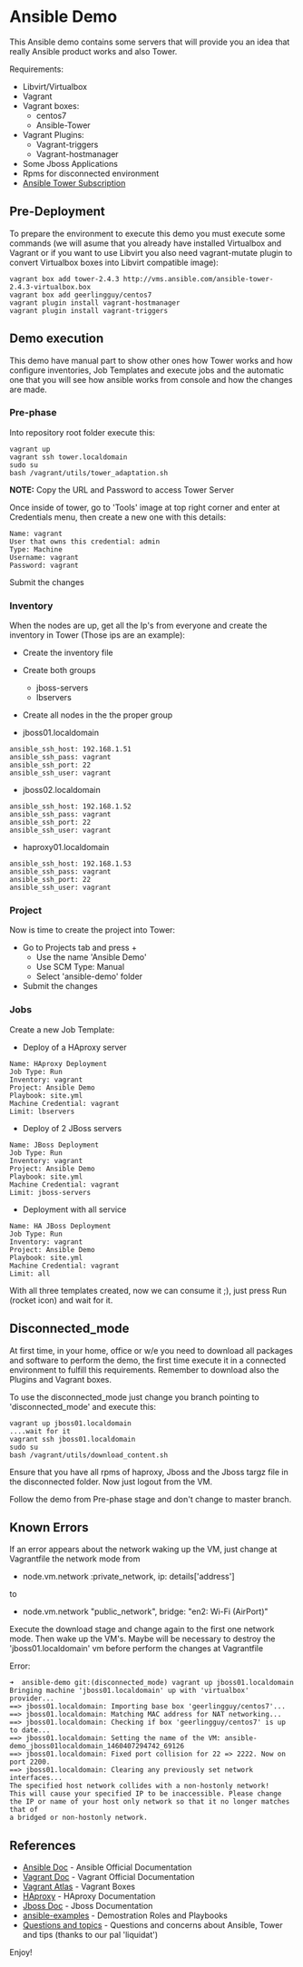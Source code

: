 # Ansible Demo
This Ansible demo contains some servers that will provide you an idea that really Ansible product works and also Tower.

Requirements:
- Libvirt/Virtualbox
- Vagrant
- Vagrant boxes:
  - centos7
  - Ansible-Tower
- Vagrant Plugins:
  - Vagrant-triggers
  - Vagrant-hostmanager
- Some Jboss Applications
- Rpms for disconnected environment
- [Ansible Tower Subscription](https://www.ansible.com/tower-trial)

## Pre-Deployment
To prepare the environment to execute this demo you must execute some commands (we will asume that you already have installed Virtualbox and Vagrant or if you want to use Libvirt you also need vagrant-mutate plugin to convert Virtualbox boxes into Libvirt compatible image):

```
vagrant box add tower-2.4.3 http://vms.ansible.com/ansible-tower-2.4.3-virtualbox.box
vagrant box add geerlingguy/centos7
vagrant plugin install vagrant-hostmanager
vagrant plugin install vagrant-triggers
```

## Demo execution
This demo have manual part to show other ones how Tower works and how configure inventories, Job Templates and execute jobs and the automatic one that you will see how ansible works from console and how the changes are made.

### Pre-phase
Into repository root folder execute this:
```
vagrant up
vagrant ssh tower.localdomain
sudo su
bash /vagrant/utils/tower_adaptation.sh
```
**NOTE:** Copy the URL and Password to access Tower Server

Once inside of tower, go to 'Tools' image at top right corner and enter at Credentials menu, then create a new one with this details:
```
Name: vagrant
User that owns this credential: admin
Type: Machine
Username: vagrant
Password: vagrant
```

Submit the changes

### Inventory
When the nodes are up, get all the Ip's from everyone and create the inventory in Tower (Those ips are an example):
- Create the inventory file
- Create both groups
  - jboss-servers
  - lbservers
- Create all nodes in the the proper group

- jboss01.localdomain
```
ansible_ssh_host: 192.168.1.51
ansible_ssh_pass: vagrant
ansible_ssh_port: 22
ansible_ssh_user: vagrant
```

- jboss02.localdomain
```
ansible_ssh_host: 192.168.1.52
ansible_ssh_pass: vagrant
ansible_ssh_port: 22
ansible_ssh_user: vagrant
```

- haproxy01.localdomain
```
ansible_ssh_host: 192.168.1.53
ansible_ssh_pass: vagrant
ansible_ssh_port: 22
ansible_ssh_user: vagrant
```

### Project
Now is time to create the project into Tower:
- Go to Projects tab and press +
  - Use the name 'Ansible Demo'
  - Use SCM Type: Manual
  - Select 'ansible-demo' folder
- Submit the changes

### Jobs
Create a new Job Template:

- Deploy of a HAproxy server
```
Name: HAproxy Deployment
Job Type: Run
Inventory: vagrant
Project: Ansible Demo
Playbook: site.yml
Machine Credential: vagrant
Limit: lbservers
```

- Deploy of 2 JBoss servers
```
Name: JBoss Deployment
Job Type: Run
Inventory: vagrant
Project: Ansible Demo
Playbook: site.yml
Machine Credential: vagrant
Limit: jboss-servers
```

- Deployment with all service
```
Name: HA JBoss Deployment
Job Type: Run
Inventory: vagrant
Project: Ansible Demo
Playbook: site.yml
Machine Credential: vagrant
Limit: all
```

With all three templates created, now we can consume it ;), just press Run (rocket icon) and wait for it.

## Disconnected_mode
At first time, in your home, office or w/e you need to download all packages and software to perform the demo, the first time execute it in a connected environment to fulfill this requirements. Remember to download also the Plugins and Vagrant boxes.

To use the disconnected_mode just change you branch pointing to 'disconnected_mode' and execute this:

```
vagrant up jboss01.localdomain
....wait for it
vagrant ssh jboss01.localdomain
sudo su
bash /vagrant/utils/download_content.sh
```

Ensure that you have all rpms of haproxy, Jboss and the Jboss targz file in the disconnected folder. Now just logout from the VM.

Follow the demo from Pre-phase stage and don't change to master branch.

## Known Errors
If an error appears about the network waking up the VM, just change at Vagrantfile the network mode from
- node.vm.network :private_network, ip: details['address']

to
- node.vm.network "public_network", bridge: "en2: Wi-Fi (AirPort)"

Execute the download stage and change again to the first one network mode. Then wake up the VM's. Maybe will be necessary to destroy the 'jboss01.localdomain' vm before perform the changes at Vagrantfile

Error:
```
➜  ansible-demo git:(disconnected_mode) vagrant up jboss01.localdomain
Bringing machine 'jboss01.localdomain' up with 'virtualbox' provider...
==> jboss01.localdomain: Importing base box 'geerlingguy/centos7'...
==> jboss01.localdomain: Matching MAC address for NAT networking...
==> jboss01.localdomain: Checking if box 'geerlingguy/centos7' is up to date...
==> jboss01.localdomain: Setting the name of the VM: ansible-demo_jboss01localdomain_1460407294742_69126
==> jboss01.localdomain: Fixed port collision for 22 => 2222. Now on port 2200.
==> jboss01.localdomain: Clearing any previously set network interfaces...
The specified host network collides with a non-hostonly network!
This will cause your specified IP to be inaccessible. Please change
the IP or name of your host only network so that it no longer matches that of
a bridged or non-hostonly network.
```

## References
- [Ansible Doc](http://docs.ansible.com/ansible/index.html) - Ansible Official Documentation
- [Vagrant Doc](https://www.vagrantup.com/docs/) - Vagrant Official Documentation
- [Vagrant Atlas](https://atlas.hashicorp.com/boxes/search) - Vagrant Boxes
- [HAproxy](https://cbonte.github.io/haproxy-dconv/configuration-1.5.html) - HAproxy Documentation
- [Jboss Doc](https://access.redhat.com/documentation/es/jboss-enterprise-application-platform) - Jboss Documentation
- [ansible-examples](https://github.com/ansible/ansible-examples) - Demostration Roles and Playbooks
- [Questions and topics](doc/ansible_demo_notes.md) - Questions and concerns about Ansible, Tower and tips (thanks to our pal 'liquidat')

Enjoy!
